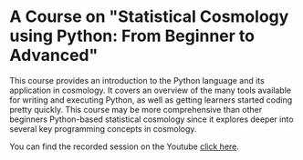 # A Course on "Statistical Cosmology using Python: From Beginner to Advanced"


This course provides an introduction to the Python language and its application in cosmology. It covers an overview of the many tools available for writing and executing Python, as well as getting learners started coding pretty quickly. This course may be more comprehensive than other beginners Python-based statistical cosmology since it explores deeper into several key programming concepts in cosmology.

You can find the recorded session on the Youtube [click here](https://youtube.com/channel/UCIAPicDD-g3tY522KxBl4aw).
